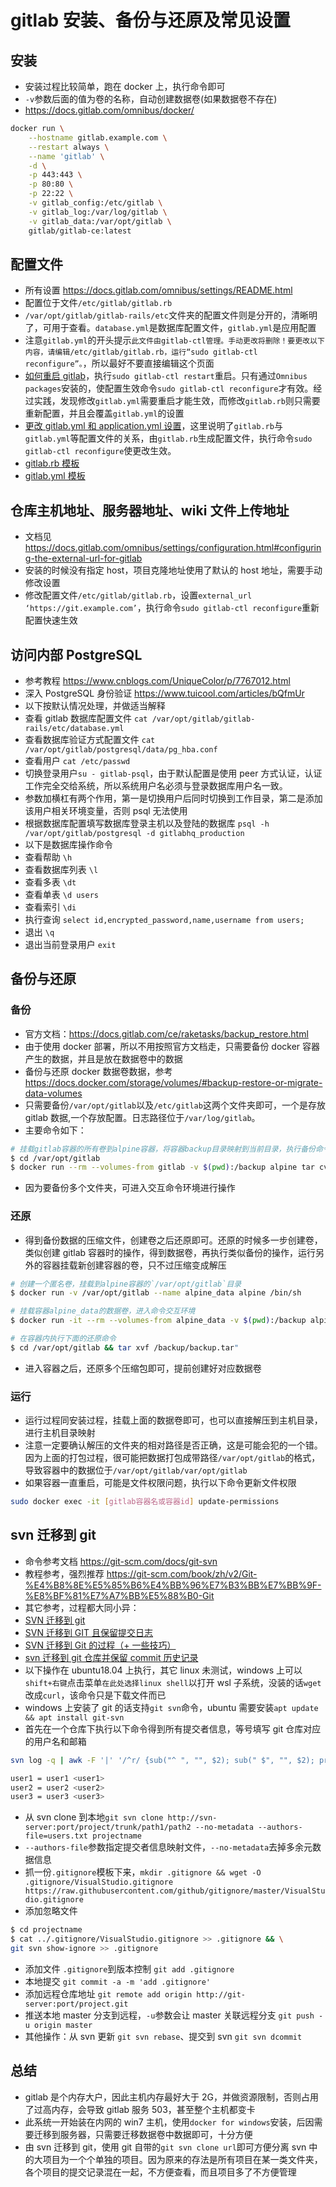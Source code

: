 # gitlab 安装、备份与还原及常见设置

## 安装

- 安装过程比较简单，跑在 docker 上，执行命令即可
- `-v`参数后面的值为卷的名称，自动创建数据卷(如果数据卷不存在)
- https://docs.gitlab.com/omnibus/docker/

```bash
docker run \
    --hostname gitlab.example.com \
    --restart always \
    --name 'gitlab' \
    -d \
    -p 443:443 \
    -p 80:80 \
    -p 22:22 \
    -v gitlab_config:/etc/gitlab \
    -v gitlab_log:/var/log/gitlab \
    -v gitlab_data:/var/opt/gitlab \
    gitlab/gitlab-ce:latest
```

## 配置文件

- 所有设置 https://docs.gitlab.com/omnibus/settings/README.html
- 配置位于文件`/etc/gitlab/gitlab.rb`
- `/var/opt/gitlab/gitlab-rails/etc`文件夹的配置文件则是分开的，清晰明了，可用于查看。`database.yml`是数据库配置文件，`gitlab.yml`是应用配置
- 注意`gitlab.yml`的开头提示`此文件由gitlab-ctl管理。手动更改将删除！要更改以下内容，请编辑/etc/gitlab/gitlab.rb，运行“sudo gitlab-ctl reconfigure”。`，所以最好不要直接编辑这个页面
- [如何重启 gitlab](https://docs.gitlab.com/ce/administration/restart_gitlab.html)，执行`sudo gitlab-ctl restart`重启。只有通过`Omnibus packages`安装的，使配置生效命令`sudo gitlab-ctl reconfigure`才有效。经过实践，发现修改`gitlab.yml`需要重启才能生效，而修改`gitlab.rb`则只需要重新配置，并且会覆盖`gitlab.yml`的设置
- [更改 gitlab.yml 和 application.yml 设置](https://gitlab.com/gitlab-org/omnibus-gitlab/blob/master/doc/settings/gitlab.yml.md)，这里说明了`gitlab.rb`与`gitlab.yml`等配置文件的关系，由`gitlab.rb`生成配置文件，执行命令`sudo gitlab-ctl reconfigure`使更改生效。
- [gitlab.rb 模板](https://gitlab.com/gitlab-org/omnibus-gitlab/blob/master/files/gitlab-config-template/gitlab.rb.template)
- [gitlab.yml 模板](https://gitlab.com/gitlab-org/omnibus-gitlab/blob/master/files/gitlab-cookbooks/gitlab/templates/default/gitlab.yml.erb)

## 仓库主机地址、服务器地址、wiki 文件上传地址

- 文档见 https://docs.gitlab.com/omnibus/settings/configuration.html#configuring-the-external-url-for-gitlab
- 安装的时候没有指定 host，项目克隆地址使用了默认的 host 地址，需要手动修改设置
- 修改配置文件`/etc/gitlab/gitlab.rb`，设置`external_url ‘https://git.example.com’`，执行命令`sudo gitlab-ctl reconfigure`重新配置快速生效

## 访问内部 PostgreSQL

- 参考教程 https://www.cnblogs.com/UniqueColor/p/7767012.html
- 深入 PostgreSQL 身份验证 https://www.tuicool.com/articles/bQfmUr
- 以下按默认情况处理，并做适当解释
- 查看 gitlab 数据库配置文件 `cat /var/opt/gitlab/gitlab-rails/etc/database.yml`
- 查看数据库验证方式配置文件 `cat /var/opt/gitlab/postgresql/data/pg_hba.conf`
- 查看用户 `cat /etc/passwd`
- 切换登录用户`su - gitlab-psql`，由于默认配置是使用 peer 方式认证，认证工作完全交给系统，所以系统用户名必须与登录数据库用户名一致。
- 参数加横杠有两个作用，第一是切换用户后同时切换到工作目录，第二是添加该用户相关环境变量，否则 psql 无法使用
- 根据数据库配置填写数据库登录主机以及登陆的数据库 `psql -h /var/opt/gitlab/postgresql -d gitlabhq_production`
- 以下是数据库操作命令
- 查看帮助 `\h`
- 查看数据库列表 `\l`
- 查看多表 `\dt`
- 查看单表 `\d users`
- 查看索引 `\di`
- 执行查询 `select id,encrypted_password,name,username from users;`
- 退出 `\q`
- 退出当前登录用户 `exit`

## 备份与还原

### 备份

- 官方文档：https://docs.gitlab.com/ce/raketasks/backup_restore.html
- 由于使用 docker 部署，所以不用按照官方文档走，只需要备份 docker 容器产生的数据，并且是放在数据卷中的数据
- 备份与还原 docker 数据卷数据，参考 https://docs.docker.com/storage/volumes/#backup-restore-or-migrate-data-volumes
- 只需要备份`/var/opt/gitlab`以及`/etc/gitlab`这两个文件夹即可，一个是存放 gitlab 数据,一个存放配置。日志路径位于`/var/log/gitlab`。
- 主要命令如下：

```bash
# 挂载gitlab容器的所有卷到alpine容器，将容器backup目录映射到当前目录，执行备份命令，依次备份所有数据即可
$ cd /var/opt/gitlab
$ docker run --rm --volumes-from gitlab -v $(pwd):/backup alpine tar cvf /backup/backup.tar .
```

- 因为要备份多个文件夹，可进入交互命令环境进行操作

### 还原

- 得到备份数据的压缩文件，创建卷之后还原即可。还原的时候多一步创建卷，类似创建 gitlab 容器时的操作，得到数据卷，再执行类似备份的操作，运行另外的容器挂载新创建容器的卷，只不过压缩变成解压

```bash
# 创建一个匿名卷，挂载到alpine容器的`/var/opt/gitlab`目录
$ docker run -v /var/opt/gitlab --name alpine_data alpine /bin/sh

# 挂载容器alpine_data的数据卷，进入命令交互环境
$ docker run -it --rm --volumes-from alpine_data -v $(pwd):/backup alpine sh

# 在容器内执行下面的还原命令
$ cd /var/opt/gitlab && tar xvf /backup/backup.tar"
```

- 进入容器之后，还原多个压缩包即可，提前创建好对应数据卷

### 运行

- 运行过程同安装过程，挂载上面的数据卷即可，也可以直接解压到主机目录，进行主机目录映射
- 注意一定要确认解压的文件夹的相对路径是否正确，这是可能会犯的一个错。因为上面的打包过程，很可能把数据打包成带路径`/var/opt/gitlab`的格式，导致容器中的数据位于`/var/opt/gitlab/var/opt/gitlab`
- 如果容器一直重启，可能是文件权限问题，执行以下命令更新文件权限

```bash
sudo docker exec -it [gitlab容器名或容器id] update-permissions
```

## svn 迁移到 git

- 命令参考文档 https://git-scm.com/docs/git-svn
- 教程参考，强烈推荐 https://git-scm.com/book/zh/v2/Git-%E4%B8%8E%E5%85%B6%E4%BB%96%E7%B3%BB%E7%BB%9F-%E8%BF%81%E7%A7%BB%E5%88%B0-Git
- 其它参考，过程都大同小异：
- [SVN 迁移到 git](https://blog.csdn.net/xueshanhaizi/article/details/54929365)
- [SVN 迁移到 GIT 且保留提交日志](https://segmentfault.com/a/1190000014713162)
- [SVN 迁移到 Git 的过程（+ 一些技巧）](http://www.blogjava.net/lishunli/archive/2012/01/15/368562.html)
- [svn 迁移到 git 仓库并保留 commit 历史记录](https://blog.csdn.net/Hello_Mr_Cc/article/details/72742503)
- 以下操作在 ubuntu18.04 上执行，其它 linux 未测试，windows 上可以`shift+右键`点击菜单`在此处选择linux shell`以打开 wsl 子系统，没装的话`wget`改成`curl`，该命令只是下载文件而已
- windows 上安装了 git 的话支持`git svn`命令，ubuntu 需要安装`apt update && apt install git-svn`
- 首先在一个仓库下执行以下命令得到所有提交者信息，等号填写 git 仓库对应的用户名和邮箱

```bash
svn log -q | awk -F '|' '/^r/ {sub("^ ", "", $2); sub(" $", "", $2); print $2" = "$2" <"$2">"}' | sort -u > users.txt
```

```bash
user1 = user1 <user1>
user2 = user2 <user2>
user3 = user3 <user3>
```

- 从 svn clone 到本地`git svn clone http://svn-server:port/project/trunk/path1/path2 --no-metadata --authors-file=users.txt projectname`
- `--authors-file`参数指定提交者信息映射文件，`--no-metadata`去掉多余元数据信息
- 抓一份`.gitignore`模板下来，`mkdir .gitignore && wget -O .gitignore/VisualStudio.gitignore https://raw.githubusercontent.com/github/gitignore/master/VisualStudio.gitignore`
- 添加忽略文件

```bash
$ cd projectname
$ cat ../.gitignore/VisualStudio.gitignore >> .gitignore && \
git svn show-ignore >> .gitignore
```

- 添加文件 `.gitignore`到版本控制 `git add .gitignore`
- 本地提交 `git commit -a -m 'add .gitignore'`
- 添加远程仓库地址 `git remote add origin http://git-server:port/project.git`
- 推送本地 master 分支到远程，`-u`参数会让 master 关联远程分支 `git push -u origin master`
- 其他操作：从 svn 更新 `git svn rebase`、提交到 svn `git svn dcommit`

## 总结

- gitlab 是个内存大户，因此主机内存最好大于 2G，并做资源限制，否则占用了过高内存，会导致 gitlab 服务 503，甚至整个主机都变卡
- 此系统一开始装在内网的 win7 主机，使用`docker for windows`安装，后因需要迁移到服务器，只需要迁移数据卷中数据即可，十分方便
- 由 svn 迁移到 git，使用 git 自带的`git svn clone url`即可方便分离 svn 中的大项目为一个个单独的项目。因为原来的存法是所有项目在某一类文件夹，各个项目的提交记录混在一起，不方便查看，而且项目多了不方便管理
